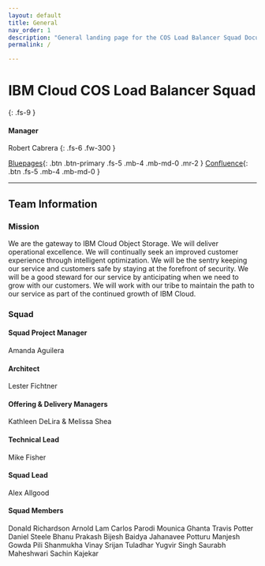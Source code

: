 ```yaml
---
layout: default
title: General
nav_order: 1
description: "General landing page for the COS Load Balancer Squad Documentation."
permalink: /

---
```


# IBM Cloud COS Load Balancer Squad
{: .fs-9 }

#### Manager
Robert Cabrera
{: .fs-6 .fw-300 }

[Bluepages](https://w3.ibm.com/bluepages/profile.html?uid=2G7400897){: .btn .btn-primary .fs-5 .mb-4 .mb-md-0 .mr-2 } [Confluence](https://confluence.softlayer.local/display/STORAGE/Load+Balancing+Squad){: .btn .fs-5 .mb-4 .mb-md-0 }

---

## Team Information

### Mission

We are the gateway to IBM Cloud Object Storage. We will deliver operational excellence. We will continually seek an improved  customer experience through intelligent optimization.  We will be the sentry keeping our service and customers safe by staying at the forefront of security. We will be a good steward for our service by anticipating when we need to grow with our customers.  We will work with our tribe to maintain the path to our service as part of the continued growth of IBM Cloud.  

### Squad

#### Squad Project Manager 
Amanda Aguilera 

#### Architect
Lester Fichtner

#### Offering & Delivery Managers
Kathleen DeLira & Melissa Shea

#### Technical Lead
Mike Fisher

#### Squad Lead
Alex Allgood


#### Squad Members

Donald Richardson
Arnold Lam
Carlos Parodi
Mounica Ghanta
Travis Potter
Daniel Steele
Bhanu Prakash
Bijesh Baidya
Jahanavee Potturu
Manjesh Gowda
Pili Shanmukha Vinay
Srijan Tuladhar
Yugvir Singh
Saurabh Maheshwari
Sachin Kajekar